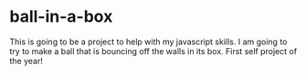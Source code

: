 # ball-in-a-box

This is going to be a project to help with my javascript skills. I am going to try to make a ball that is bouncing off the walls in its box. First self project of the year!